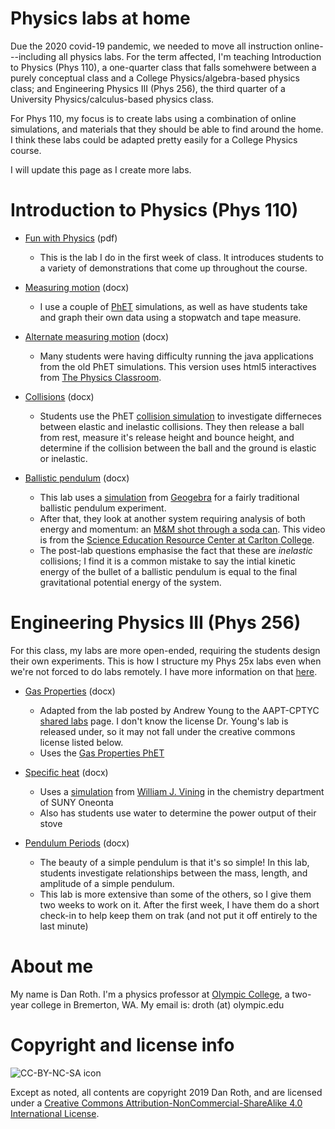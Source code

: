 # Physics labs at home

Due the 2020 covid-19 pandemic, we needed to move all instruction online---including all physics labs. For the term affected, I'm teaching Introduction to Physics (Phys 110), a one-quarter class that falls somehwere between a purely conceptual class and a College Physics/algebra-based physics class; and Engineering Physics III (Phys 256), the third quarter of a University Physics/calculus-based physics class.

For Phys 110, my focus is to create labs using a combination of online simulations, and materials that they should be able to find around the home. I think these labs could be adapted pretty easily for a College Physics course.

I will update this page as I create more labs.

<!---Phys 110--->
# Introduction to Physics (Phys 110)
* [Fun with Physics][funwithphys] (pdf)
	* This is the lab I do in the first week of class. It introduces students to a variety of demonstrations that come up throughout the course.
	
* [Measuring motion][measmot] (docx)
	* I use a couple of [PhET][PhET] simulations, as well as have students take and graph their own data using a stopwatch and tape measure.

* [Alternate measuring motion][measmotalt] (docx)
	* Many students were having difficulty running the java applications from the old PhET simulations. This version uses html5 interactives from [The Physics Classroom][tpc].
	
* [Collisions][momentum] (docx)
	* Students use the PhET [collision simulation][PhETcoll] to investigate differneces between elastic and inelastic collisions. They then release a ball from rest, measure it's release height and bounce height, and determine if the collision between the ball and the ground is elastic or inelastic.

* [Ballistic pendulum][ballpend] (docx)
	* This lab uses a [simulation][geogebrasim] from [Geogebra][geogebra] for a fairly traditional ballistic pendulum experiment.
	* After that, they look at another system requiring analysis of both energy and momentum: an [M&M shot through a soda can][mnm]. This video is from the [Science Education Resource Center at Carlton College][serc].
	* The post-lab questions emphasise the fact that these are *inelastic* collisions; I find it is a common mistake to say the intial kinetic energy of the bullet of a ballistic pendulum is equal to the final gravitational potential energy of the system.

<!---Phys 256--->
# Engineering Physics III (Phys 256)
For this class, my labs are more open-ended, requiring the students design their own experiments. This is how I structure my Phys 25x labs even when we're not forced to do labs remotely. I have more information on that [here][CYOALabs].

* [Gas Properties][gasprop] (docx)
	* Adapted from the lab posted by Andrew Young to the AAPT-CPTYC [shared labs][AAPTsharedlabs] page. I don't know the license Dr. Young's lab is released under, so it may not fall under the creative commons license listed below.
	* Uses the [Gas Properties PhET][PhETgas]
* [Specific heat][specheat] (docx)
	* Uses a [simulation][specheatsim] from [William J. Vining][vining] in the chemistry department of SUNY Oneonta
	* Also has students use water to determine the power output of their stove

* [Pendulum Periods][pendper] (docx)
	* The beauty of a simple pendulum is that it's so simple! In this lab, students investigate relationships between the mass, length, and amplitude of a simple pendulum.
	* This lab is more extensive than some of the others, so I give them two weeks to work on it. After the first week, I have them do a short check-in to help keep them on trak (and not put it off entirely to the last minute)

<!---About--->
# About me
My name is Dan Roth. I'm a physics professor at [Olympic College][OC], a two-year college in Bremerton, WA. My email is: droth (at) olympic.edu

<!---Copyright and license--->
# Copyright and license info

![CC-BY-NC-SA icon][icon]

Except as noted, all contents are copyright 2019 Dan Roth, and are licensed under a [Creative Commons Attribution-NonCommercial-ShareAlike 4.0 International License](http://creativecommons.org/licenses/by-nc-sa/4.0/).

<!---Links--->
<!---Phys 110 labs--->
[funwithphys]: Fun-with-physics.pdf
[measmot]: Measuring-motion.docx
[measmotalt]: Measuring-motion-alt.docx
[momentum]: Momentum.docx
[ballpend]: Ballistic-pendulum.docx

<!---Phys 256 labs--->
[gasprop]: Gas-properties.docx
[specheat]: Specific-heat.docx
[pendper]: Pendulum.docx

<!---Phys 110 links--->
[CYOALabs]: https://probabilisticworld.github.io/CYOALabs
[AAPTsharedlabs]: https://sites.google.com/a/aapt.org/comm/shared-labs
[PhET]: https://phet.colorado.edu/
[tpc]: https://www.physicsclassroom.com
[PhETcoll]: https://phet.colorado.edu/en/simulation/legacy/collision-lab
[geogebrasim]: https://www.geogebra.org/m/gSmRe62s
[geogebra]: https://www.geogebra.org
[mnm]: https://serc.carleton.edu/details/files/37946.html
[serc]: https://serc.carleton.edu/index.html

<!---Phys 256 links--->
[PhETgas]: https://phet.colorado.edu/en/simulation/gas-properties
[specheatsim]: http://employees.oneonta.edu/viningwj/sims/specific_heat_s.html
[vining]: http://employees.oneonta.edu/viningwj

<!---Contact links--->
[OC]: https://www.olympic.edu

<!---Copyright image--->
[icon]: https://i.creativecommons.org/l/by-nc-sa/4.0/88x31.png

